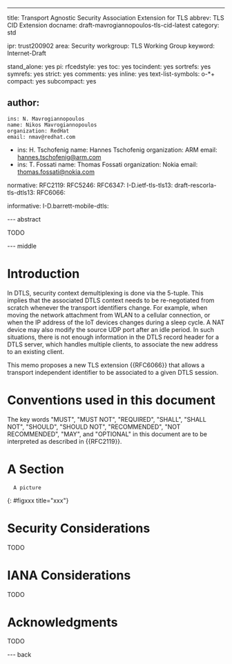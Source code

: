 ---
title: Transport Agnostic Security Association Extension for TLS
abbrev: TLS CID Extension
docname: draft-mavrogiannopoulos-tls-cid-latest
category: std

ipr: trust200902
area: Security
workgroup: TLS Working Group
keyword: Internet-Draft

stand_alone: yes
pi:
  rfcedstyle: yes
  toc: yes
  tocindent: yes
  sortrefs: yes
  symrefs: yes
  strict: yes
  comments: yes
  inline: yes
  text-list-symbols: o-*+
  compact: yes
  subcompact: yes

author:
 -
    ins: N. Mavrogiannopoulos
    name: Nikos Mavrogiannopoulos
    organization: RedHat
    email: nmav@redhat.com
 -
    ins: H. Tschofenig
    name: Hannes Tschofenig
    organization: ARM
    email: hannes.tschofenig@arm.com
 -
    ins: T. Fossati
    name: Thomas Fossati
    organization: Nokia
    email: thomas.fossati@nokia.com

normative:
  RFC2119:
  RFC5246:
  RFC6347:
  I-D.ietf-tls-tls13:
  draft-rescorla-tls-dtls13:
  RFC6066:

informative:
  I-D.barrett-mobile-dtls:

--- abstract

TODO

--- middle

# Introduction

In DTLS, security context demultiplexing is done via the 5-tuple. This implies that the associated DTLS context needs to be re-negotiated from scratch whenever the transport identifiers change. For example, when moving the network attachment from WLAN to a cellular connection, or when the IP address of the IoT devices changes during a sleep cycle. A NAT device may also modify the source UDP port after an idle period.  In such situations, there is not enough information in the DTLS record header for a DTLS server, which handles multiple clients, to associate the new address to an existing client.

This memo proposes a new TLS extension {{RFC6066}} that allows a transport independent identifier to be associated to a given DTLS session.

# Conventions used in this document

The key words "MUST", "MUST NOT", "REQUIRED", "SHALL", "SHALL NOT", "SHOULD", "SHOULD NOT", "RECOMMENDED", "NOT RECOMMENDED", "MAY", and "OPTIONAL" in this document are to be interpreted as described in {{RFC2119}}.

# A Section


~~~~~~~~~~
  A picture  
~~~~~~~~~~
{: #figxxx title="xxx"}


# Security Considerations

TODO

# IANA Considerations

TODO

# Acknowledgments

TODO

--- back
